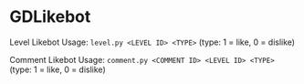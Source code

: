 # GDLikebot
Level Likebot Usage: ```level.py <LEVEL ID> <TYPE>``` (type: 1 = like, 0 = dislike)


Comment Likebot Usage: ```comment.py <COMMENT ID> <LEVEL ID> <TYPE>``` (type: 1 = like, 0 = dislike)

